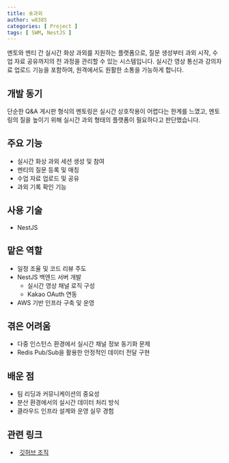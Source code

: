 ```yaml
---
title: 숏과외
author: w8385
categories: [ Project ]
tags: [ SWM, NestJS ]
---
```


멘토와 멘티 간 실시간 화상 과외를 지원하는 플랫폼으로, 질문 생성부터 과외 시작, 수업 자료 공유까지의 전 과정을 관리할 수 있는 시스템입니다. 실시간 영상 통신과 강의자료 업로드 기능을 포함하여, 원격에서도
원활한 소통을 가능하게 합니다.

## 개발 동기

단순한 Q&A 게시판 형식의 멘토링은 실시간 상호작용이 어렵다는 한계를 느꼈고, 멘토링의 질을 높이기 위해 실시간 과외 형태의 플랫폼이 필요하다고 판단했습니다.

## 주요 기능

- 실시간 화상 과외 세션 생성 및 참여
- 멘티의 질문 등록 및 매칭
- 수업 자료 업로드 및 공유
- 과외 기록 확인 기능

## 사용 기술

- NestJS

## 맡은 역할

- 일정 조율 및 코드 리뷰 주도
- NestJS 백엔드 서버 개발
  - 실시간 영상 채널 로직 구성
  - Kakao OAuth 연동
- AWS 기반 인프라 구축 및 운영

## 겪은 어려움

- 다중 인스턴스 환경에서 실시간 채널 정보 동기화 문제
- Redis Pub/Sub을 활용한 안정적인 데이터 전달 구현

## 배운 점

- 팀 리딩과 커뮤니케이션의 중요성
- 분산 환경에서의 실시간 데이터 처리 방식
- 클라우드 인프라 설계와 운영 실무 경험

## 관련 링크

- <i class="fa-brands fa-github" style="width: 1rem; margin-right: 5px"></i> [깃허브 조직](https://github.com/amicably-until-the-end)
